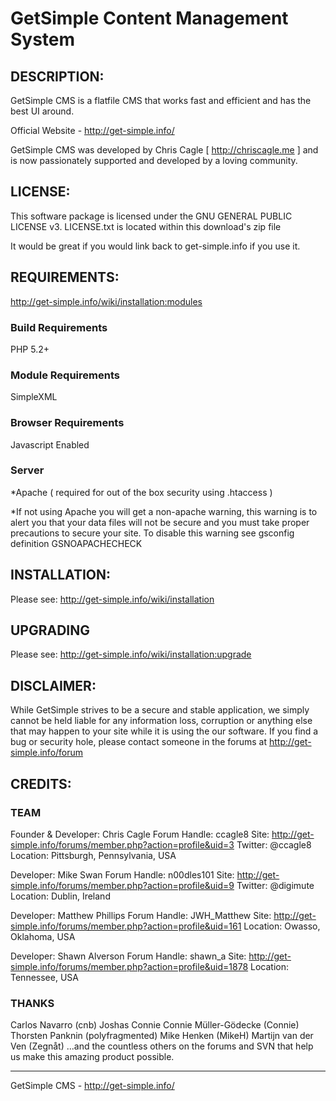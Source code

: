 GetSimple Content Management System
=========================================

 DESCRIPTION:
-----------------------------------

GetSimple CMS is a flatfile CMS that works fast and efficient and has 
the best UI around.

Official Website - http://get-simple.info/

GetSimple CMS was developed by Chris Cagle [ http://chriscagle.me ] and 
is now passionately supported and developed by a loving community.


 LICENSE:
-----------------------------------

This software package is licensed under the GNU GENERAL PUBLIC LICENSE v3. 
LICENSE.txt is located within this download's zip file

It would be great if you would link back to get-simple.info if you use it.


REQUIREMENTS: 
-----------------------------------

http://get-simple.info/wiki/installation:modules

### Build Requirements ###

PHP 5.2+

### Module Requirements ###

SimpleXML

### Browser Requirements ###

Javascript Enabled

### Server ###
*Apache ( required for out of the box security using .htaccess )

*If not using Apache you will get a non-apache warning, 
this warning is to alert you that your data files will not be secure 
and you must take proper precautions to secure your site.
To disable this warning see gsconfig definition GSNOAPACHECHECK


INSTALLATION:
-----------------------------------

Please see: http://get-simple.info/wiki/installation


UPGRADING
-----------------------------------

Please see: http://get-simple.info/wiki/installation:upgrade


DISCLAIMER:
-----------------------------------

While GetSimple strives to be a secure and stable application, we simply cannot 
be held liable for any information loss, corruption or anything else that may 
happen to your site while it is using the our software. If you find a bug 
or security hole, please contact someone in the forums at 
http://get-simple.info/forum


CREDITS:
----------------------------------

### TEAM ###
  Founder & Developer: Chris Cagle
  Forum Handle: ccagle8
  Site: http://get-simple.info/forums/member.php?action=profile&uid=3
  Twitter: @ccagle8
  Location: Pittsburgh, Pennsylvania, USA
  
  Developer: Mike Swan
  Forum Handle: n00dles101
  Site: http://get-simple.info/forums/member.php?action=profile&uid=9
  Twitter: @digimute
  Location: Dublin, Ireland
  
  Developer: Matthew Phillips
  Forum Handle: JWH_Matthew
  Site: http://get-simple.info/forums/member.php?action=profile&uid=161
  Location: Owasso, Oklahoma, USA

  Developer: Shawn Alverson
  Forum Handle: shawn_a
  Site: http://get-simple.info/forums/member.php?action=profile&uid=1878
  Location: Tennessee, USA

### THANKS ###
  Carlos Navarro (cnb)
  Joshas
  Connie Connie Müller-Gödecke (Connie)
  Thorsten Panknin (polyfragmented)
  Mike Henken (MikeH)
  Martijn van der Ven (Zegnåt)
  ...and the countless others on the forums and SVN that help us make this amazing product possible.


______________________________________________
GetSimple CMS - http://get-simple.info/
